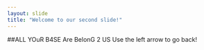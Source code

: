 ```yaml
---
layout: slide
title: "Welcome to our second slide!"
---
```

##ALL YOuR B4SE Are BelonG 2 US
Use the left arrow to go back!
